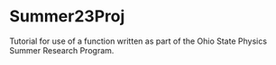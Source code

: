 # Summer23Proj
Tutorial for use of a function written as part of the Ohio State Physics Summer Research Program.
